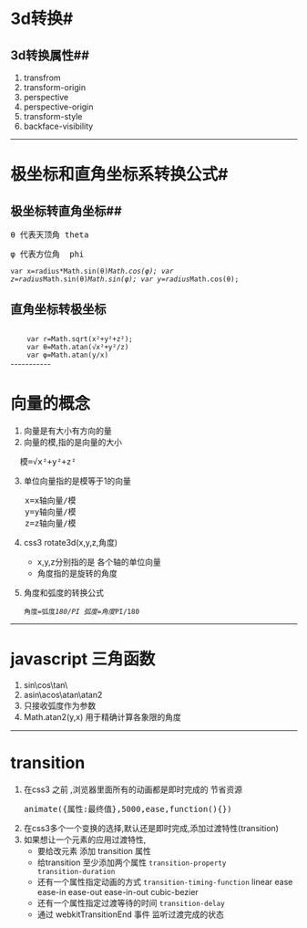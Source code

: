 # 3d转换#
## 3d转换属性##
1. transfrom
2. transform-origin
3. perspective
4. perspective-origin
5. transform-style
6. backface-visibility

----------------------


# 极坐标和直角坐标系转换公式#
## 极坐标转直角坐标##
<pre>θ 代表天顶角 theta</pre>
<pre>φ 代表方位角  phi</pre>
<code>var x=radius*Math.sin(θ)*Math.cos(φ);
       var z=radius*Math.sin(θ)*Math.sin(φ);
       var y=radius*Math.cos(θ); 
</code>
## 直角坐标转极坐标
<code>
    var r=Math.sqrt(x²+y²+z²);
    var θ=Math.atan(√x²+y²/z)
    var φ=Math.atan(y/x)
</code>
-----------

# 向量的概念
1. 向量是有大小有方向的量
2. 向量的模,指的是向量的大小
<pre>
  模=√x²+y²+z²
</pre> 
3. 单位向量指的是模等于1的向量
<pre>
   x=x轴向量/模
   y=y轴向量/模
   z=z轴向量/模
</pre>

4. css3 rotate3d(x,y,z,角度)
   * x,y,z分别指的是 各个轴的单位向量
   * 角度指的是旋转的角度
5. 角度和弧度的转换公式
   
   <code>角度=弧度*180/PI
   弧度=角度*PI/180
    </code>
-----------

# javascript 三角函数

1. sin\cos\tan\
2. asin\acos\atan\atan2
3. 只接收弧度作为参数
4. Math.atan2(y,x) 用于精确计算各象限的角度
------
 
# transition
1. 在css3 之前 ,浏览器里面所有的动画都是即时完成的
   节省资源
   <pre>
   animate({属性:最终值},5000,ease,function(){})
   </pre>
2. 在css3多个一个变换的选择,默认还是即时完成,添加过渡特性(transition) 
3. 如果想让一个元素的应用过渡特性,
   * 要给改元素 添加 transition 属性
   * 给transition 至少添加两个属性  <code>transition-property  transition-duration</code>
   * 还有一个属性指定动画的方式  <code>transition-timing-function</code>  linear  ease ease-in ease-out ease-in-out  cubic-bezier
   * 还有一个属性指定过渡等待的时间  <code>transition-delay</code>
   * 通过 webkitTransitionEnd 事件 监听过渡完成的状态

 
 
    
    
  

  
